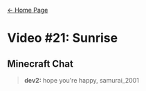 [← Home Page](../README.md#4-chat-messages)

# Video #21: Sunrise
## Minecraft Chat 
> **dev2:** hope you're happy, samurai_2001
